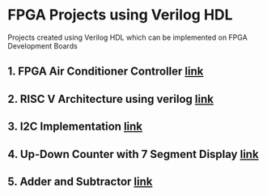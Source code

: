 # FPGA Projects using Verilog HDL

Projects created using Verilog HDL which can be implemented on FPGA Development Boards

## 1. FPGA Air Conditioner Controller [ link ](https://github.com/shreegw/FPGA-Thermostat-Controller)

## 2. RISC V Architecture using verilog [ link ](https://github.com/shreegw/RISC-V-Projects) 

## 3. I2C Implementation [ link ]() 

## 4. Up-Down Counter with 7 Segment Display [ link ]()

## 5. Adder and Subtractor [ link ]()




